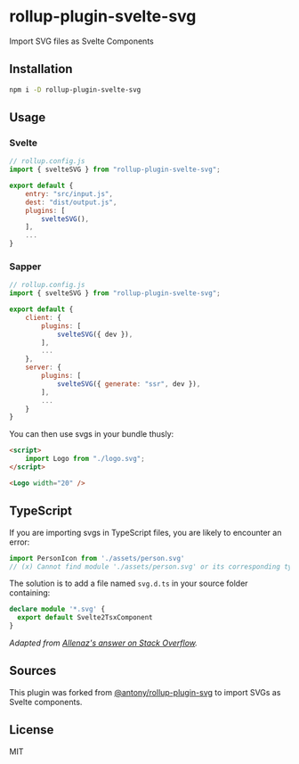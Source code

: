 # rollup-plugin-svelte-svg

Import SVG files as Svelte Components

## Installation

```bash
npm i -D rollup-plugin-svelte-svg
```

## Usage

### Svelte
```js
// rollup.config.js
import { svelteSVG } from "rollup-plugin-svelte-svg";

export default {
    entry: "src/input.js",
    dest: "dist/output.js",
    plugins: [
        svelteSVG(),
    ],
    ...
}
```

### Sapper
```js
// rollup.config.js
import { svelteSVG } from "rollup-plugin-svelte-svg";

export default {
    client: {
        plugins: [
            svelteSVG({ dev }),            
        ],
        ...
    },
    server: {
        plugins: [
            svelteSVG({ generate: "ssr", dev }),
        ],
        ...
    }
}
```

You can then use svgs in your bundle thusly:

```html
<script>
	import Logo from "./logo.svg";
</script>

<Logo width="20" />
```

## TypeScript

If you are importing svgs in TypeScript files, you are likely to encounter an error:

```ts
import PersonIcon from './assets/person.svg'
// (x) Cannot find module './assets/person.svg' or its corresponding type declarations. ts(2307)
```

The solution is to add a file named `svg.d.ts` in your source folder containing:

```ts
declare module '*.svg' {
  export default Svelte2TsxComponent
}
```

*Adapted from [Allenaz's answer on Stack Overflow](https://stackoverflow.com/a/59901802).*

## Sources

This plugin was forked from [@antony/rollup-plugin-svg](https://github.com/antony/rollup-plugin-svg) to import SVGs as Svelte components.

## License

MIT
